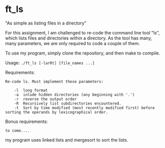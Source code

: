 # ft_ls
"As simple as listing files in a directory"

For this assignment, I am challenged to re-code the command line tool "ls", which lists files and directories within a directory. As the tool has many, many parameters, we are only required to code a couple of them. 

To use my program, simply clone the repository, and then make to compile. 

Usage:
	```./ft_ls [-larRt] [file_names ...]```

Requirements:

	Re-code ls. Must implement these parameters:

		-l 	long format
		-a	inlude hidden directories (any beginning with '.')
		-r	reverse the output order
		-R	Recursively list subdirectories encountered.
		-t	Sort by time modified (most recently modified first) before sorting the operands by lexicographical order.
		
Bonus requirements: 
	
	to come....



my program uses linked lists and mergesort to sort the lists.		
	


